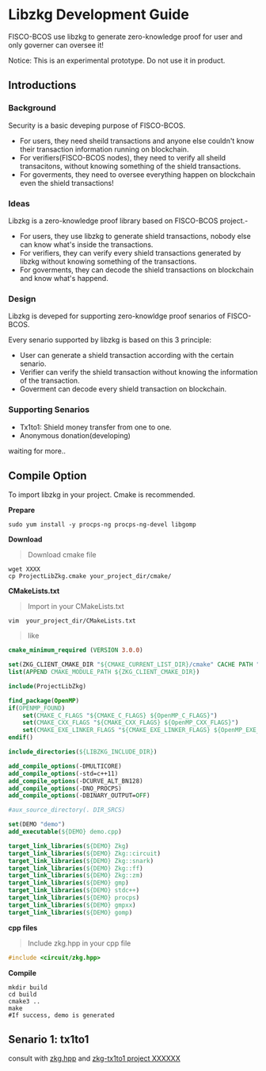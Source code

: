 # Libzkg Development Guide

FISCO-BCOS use libzkg to generate zero-knowledge proof for user and only governer can oversee it!

Notice: This is an experimental prototype. Do not use it in product.

## Introductions

### Background

Security is a basic deveping purpose of FISCO-BCOS.

- For users, they need sheild transactions and anyone else couldn't know their transaction information running on blockchain.
- For verifiers(FISCO-BCOS nodes), they need to verify all sheild transacitons, without knowing something of the shield transactions.
- For goverments, they need to oversee everything happen on blockchain even the shield transactions!

### Ideas

Libzkg is a zero-knowledge proof library based on FISCO-BCOS project.-  

- For users, they use libzkg to generate shield transactions, nobody else can know what's inside the transactions.
- For verifiers, they can verify every shield transactions generated by libzkg without knowing something of the transactions.
- For goverments, they can decode the shield transactions on blockchain and know what's happend.

### Design

Libzkg is deveped for supporting zero-knowldge proof senarios of FISCO-BCOS.

Every senario supported by libzkg is based on this 3 principle:

- User can generate a shield transaction according with the certain senario.
- Verifier can verify the shield transaction without knowing the information of the transaction.
- Goverment can decode every shield transaction on blockchain.

### Supporting Senarios

- Tx1to1: Shield money transfer from one to one.
- Anonymous donation(developing)

waiting for more..



## Compile Option

To import libzkg in your project. Cmake is recommended.

**Prepare**

``` shell
sudo yum install -y procps-ng procps-ng-devel libgomp
```

**Download**

> Download cmake file

``` shell
wget XXXX
cp ProjectLibZkg.cmake your_project_dir/cmake/
```

**CMakeLists.txt**

> Import in your CMakeLists.txt

``` shell
vim  your_project_dir/CMakeLists.txt
```

> like

``` cmake
cmake_minimum_required (VERSION 3.0.0)

set(ZKG_CLIENT_CMAKE_DIR "${CMAKE_CURRENT_LIST_DIR}/cmake" CACHE PATH "The path to the cmake directory")
list(APPEND CMAKE_MODULE_PATH ${ZKG_CLIENT_CMAKE_DIR})

include(ProjectLibZkg)

find_package(OpenMP)
if(OPENMP_FOUND)
    set(CMAKE_C_FLAGS "${CMAKE_C_FLAGS} ${OpenMP_C_FLAGS}")
    set(CMAKE_CXX_FLAGS "${CMAKE_CXX_FLAGS} ${OpenMP_CXX_FLAGS}")
    set(CMAKE_EXE_LINKER_FLAGS "${CMAKE_EXE_LINKER_FLAGS} ${OpenMP_EXE_LINKER_FLAGS}")
endif()

include_directories(${LIBZKG_INCLUDE_DIR})

add_compile_options(-DMULTICORE)
add_compile_options(-std=c++11)
add_compile_options(-DCURVE_ALT_BN128)
add_compile_options(-DNO_PROCPS)
add_compile_options(-DBINARY_OUTPUT=OFF)

#aux_source_directory(. DIR_SRCS)

set(DEMO "demo")
add_executable(${DEMO} demo.cpp)

target_link_libraries(${DEMO} Zkg)
target_link_libraries(${DEMO} Zkg::circuit)
target_link_libraries(${DEMO} Zkg::snark)
target_link_libraries(${DEMO} Zkg::ff)
target_link_libraries(${DEMO} Zkg::zm)
target_link_libraries(${DEMO} gmp)
target_link_libraries(${DEMO} stdc++)
target_link_libraries(${DEMO} procps)
target_link_libraries(${DEMO} gmpxx)
target_link_libraries(${DEMO} gomp)

```

**cpp files**

>  Include zkg.hpp in your cpp file

``` cpp
#include <circuit/zkg.hpp>
```

**Compile**

``` shell
mkdir build
cd build
cmake3 ..
make
#If success, demo is generated
```

 

## Senario 1: tx1to1 

consult with [zkg.hpp](circuit/zkg.hpp) and [zkg-tx1to1 project XXXXXX]()